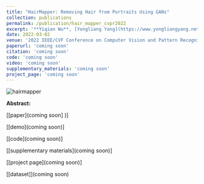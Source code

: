 ```yaml
---
title: "HairMapper: Removing Hair from Portraits Using GANs"
collection: publications
permalink: /publication/hair_mapper_cvpr2022
excerpt: '**Yiqian Wu**, [Yongliang Yang](https://www.yongliangyang.net/),[Xiaogang Jin](http://www.cad.zju.edu.cn/home/jin/).'
date: 2022-03-02
venue: '2022 IEEE/CVF Conference on Computer Vision and Pattern Recognition (CVPR 2022)'
paperurl: 'coming soon'
citation: 'coming soon'
code: 'coming soon'
video: 'coming soon'
supplementary_materials: 'coming soon'
project_page: 'coming soon'
---
```

![hairmapper](http://oneThousand1000.github.io/images/publications/hairmapper.png)

<b>Abstract:</b>



[[paper](coming soon] )]

[[demo](coming soon)]  

[[code](coming soon)]

[[supplementary materials](coming soon)]

[[project page](coming soon)]

[[dataset]](coming soon)

